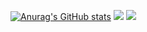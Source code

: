 [![Anurag's GitHub stats](https://github-readme-stats.vercel.app/api?username=gunggme)](https://github.com/anuraghazra/github-readme-stats)
   <img src="https://img.shields.io/badge/C%23-CSharp-black"/>
   <img src="https://img.shields.io/badge/C++-000000?style=flat-square&logo=Cpp&logoColor=white"/>
